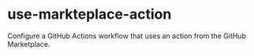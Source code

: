 # use-markteplace-action
Configure a GitHub Actions workflow that uses an action from the GitHub Marketplace.
